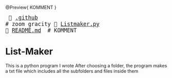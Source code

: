 @Preview{ KOMMENT }
<big><pre>
📂 <a href="./.github">.github</a>      <span># zoom gracity</span>
📄 <a href="./Listmaker.py">Listmaker.py</a> 
📄 <a href="./README.md">README.md</a>    <span> # KOMMENT</span>
</pre></big>
# List-Maker

This is a python program I wrote
After choosing a folder, the program makes a txt file which includes all the subfolders and files inside them

